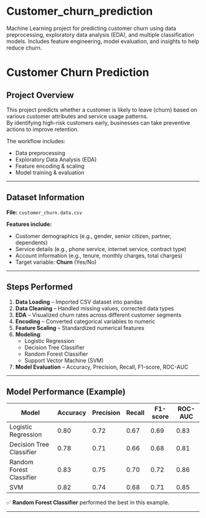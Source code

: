 # Customer_churn_prediction
Machine Learning project for predicting customer churn using data preprocessing, exploratory data analysis (EDA), and multiple classification models. Includes feature engineering, model evaluation, and insights to help reduce churn.
<br>
# Customer Churn Prediction

## Project Overview
This project predicts whether a customer is likely to leave (churn) based on various customer attributes and service usage patterns.  
By identifying high-risk customers early, businesses can take preventive actions to improve retention.

The workflow includes:
- Data preprocessing
- Exploratory Data Analysis (EDA)
- Feature encoding & scaling
- Model training & evaluation

---

## Dataset Information
**File:** `customer_churn.data.csv`

**Features include:**
- Customer demographics (e.g., gender, senior citizen, partner, dependents)
- Service details (e.g., phone service, internet service, contract type)
- Account information (e.g., tenure, monthly charges, total charges)
- Target variable: **Churn** (Yes/No)

---

## Steps Performed
1. **Data Loading** – Imported CSV dataset into pandas
2. **Data Cleaning** – Handled missing values, corrected data types
3. **EDA** – Visualized churn rates across different customer segments
4. **Encoding** – Converted categorical variables to numeric
5. **Feature Scaling** – Standardized numerical features
6. **Modeling**:
   - Logistic Regression
   - Decision Tree Classifier
   - Random Forest Classifier
   - Support Vector Machine (SVM)
7. **Model Evaluation** – Accuracy, Precision, Recall, F1-score, ROC-AUC

---

## Model Performance (Example)
| Model                    | Accuracy | Precision | Recall | F1-score | ROC-AUC |
|--------------------------|----------|-----------|--------|----------|---------|
| Logistic Regression      | 0.80     | 0.72      | 0.67   | 0.69     | 0.83    |
| Decision Tree Classifier | 0.78     | 0.71      | 0.66   | 0.68     | 0.81    |
| Random Forest Classifier | 0.83     | 0.75      | 0.70   | 0.72     | 0.86    |
| SVM                      | 0.82     | 0.74      | 0.68   | 0.71     | 0.85    |

✅ **Random Forest Classifier** performed the best in this example.

---


